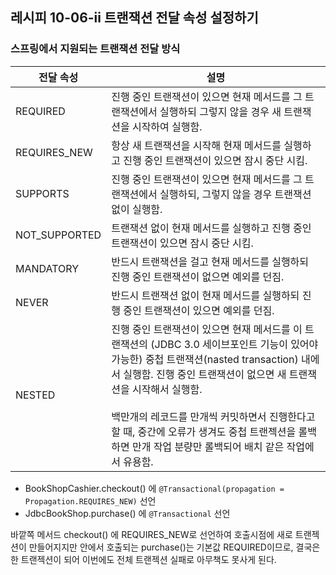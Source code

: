 ## 레시피 10-06-ii 트랜잭션 전달 속성 설정하기

### 스프링에서 지원되는 트랜잭션 전달 방식

| 전달 속성     | 설명                                                         |
| ------------- | ------------------------------------------------------------ |
| REQUIRED      | 진행 중인 트랜잭션이 있으면 현재 메서드를 그 트랜잭션에서 실행하되 그렇지 않을 경우 새 트랜잭션을 시작하여 실행함. |
| REQUIRES_NEW  | 항상 새 트랜잭션을 시작해 현재 메서드를 실행하고 진행 중인 트랜잭션이 있으면 잠시 중단 시킴. |
| SUPPORTS      | 진행 중인 트랜잭션이 있으면 현재 메서드를 그 트랜잭션에서 실행하되, 그렇지 않을 경우 트랜잭션 없이 실행함. |
| NOT_SUPPORTED | 트랜잭션 없이 현재 메서드를 실행하고 진행 중인 트랜잭션이 있으면 잠시 중단 시킴. |
| MANDATORY     | 반드시 트랜잭션을 걸고 현재 메서드를 실행하되 진행 중인 트랜잭션이 없으면 예외를 던짐. |
| NEVER         | 반드시 트랜잭션 없이 현재 메서드를 실행하되 진행 중인 트랜잭션이 있으면 예외를 던짐. |
| NESTED        | 진행 중인 트랜잭션이 있으면 현재 메서드를 이 트랜잭션의 (JDBC 3.0 세이브포인트 기능이 있어야 가능한) 중첩 트랜잭션(nasted transaction) 내에서 실행함. 진행 중인 트랜잭션이 없으면 새 트랜잭션을 시작해서 실행함.<br /><br />백만개의 레코드를 만개씩 커밋하면서 진행한다고 할 때, 중간에 오류가 생겨도 중첩 트랜젝션을 롤백하면 만개 작업 분량만 롤백되어 배치 같은 작업에서 유용함. |



* BookShopCashier.checkout() 에 `@Transactional(propagation = Propagation.REQUIRES_NEW)` 선언
* JdbcBookShop.purchase() 에 `@Transactional` 선언

바깥쪽 메서드 checkout() 에 REQUIRES_NEW로 선언하여 호출시점에 새로 트랜젝션이 만들어지지만 안에서 호출되는 purchase()는 기본값 REQUIRED이므로, 결국은 한 트랜젝션이 되어 이번에도 전체 트랜젝션 실패로 아무책도 못사게 된다.

